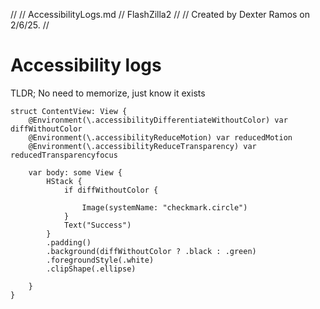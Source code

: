 //
//  AccessibilityLogs.md
//  FlashZilla2
//
//  Created by Dexter Ramos on 2/6/25.
//

# Accessibility logs

TLDR;
No need to memorize, just know it exists

```
struct ContentView: View {
    @Environment(\.accessibilityDifferentiateWithoutColor) var diffWithoutColor
    @Environment(\.accessibilityReduceMotion) var reducedMotion
    @Environment(\.accessibilityReduceTransparency) var reducedTransparencyfocus
    
    var body: some View {
        HStack {
            if diffWithoutColor {
                
                Image(systemName: "checkmark.circle")
            }
            Text("Success")
        }
        .padding()
        .background(diffWithoutColor ? .black : .green)
        .foregroundStyle(.white)
        .clipShape(.ellipse)
           
    }
}
```
